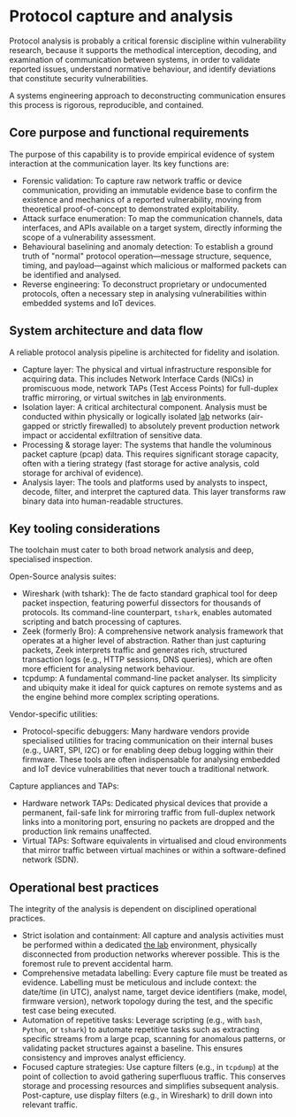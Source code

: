 # Protocol capture and analysis

Protocol analysis is probably a critical forensic discipline within vulnerability research, because it supports 
the methodical interception, decoding, and examination of communication between systems, in order to validate reported issues, 
understand normative behaviour, and identify deviations that constitute security vulnerabilities. 

A systems engineering approach to deconstructing communication ensures this process is rigorous, reproducible, and contained.

## Core purpose and functional requirements

The purpose of this capability is to provide empirical evidence of system interaction at the communication layer. Its key functions are:

* Forensic validation: To capture raw network traffic or device communication, providing an immutable evidence base to confirm the existence and mechanics of a reported vulnerability, moving from theoretical proof-of-concept to demonstrated exploitability.
* Attack surface enumeration: To map the communication channels, data interfaces, and APIs available on a target system, directly informing the scope of a vulnerability assessment.
* Behavioural baselining and anomaly detection: To establish a ground truth of "normal" protocol operation—message structure, sequence, timing, and payload—against which malicious or malformed packets can be identified and analysed.
* Reverse engineering: To deconstruct proprietary or undocumented protocols, often a necessary step in analysing vulnerabilities within embedded systems and IoT devices.

## System architecture and data flow

A reliable protocol analysis pipeline is architected for fidelity and isolation.

* Capture layer: The physical and virtual infrastructure responsible for acquiring data. This includes Network Interface Cards (NICs) in promiscuous mode, network TAPs (Test Access Points) for full-duplex traffic mirroring, or virtual switches in [lab](../smart-energy-devices/lab.md) environments.
* Isolation layer: A critical architectural component. Analysis must be conducted within physically or logically isolated [lab](../smart-energy-devices/lab.md) networks (air-gapped or strictly firewalled) to absolutely prevent production network impact or accidental exfiltration of sensitive data.
* Processing & storage layer: The systems that handle the voluminous packet capture (pcap) data. This requires significant storage capacity, often with a tiering strategy (fast storage for active analysis, cold storage for archival of evidence).
* Analysis layer: The tools and platforms used by analysts to inspect, decode, filter, and interpret the captured data. This layer transforms raw binary data into human-readable structures.

## Key tooling considerations

The toolchain must cater to both broad network analysis and deep, specialised inspection.

Open-Source analysis suites:

* Wireshark (with tshark): The de facto standard graphical tool for deep packet inspection, featuring powerful dissectors for thousands of protocols. Its command-line counterpart, `tshark`, enables automated scripting and batch processing of captures.
* Zeek (formerly Bro): A comprehensive network analysis framework that operates at a higher level of abstraction. Rather than just capturing packets, Zeek interprets traffic and generates rich, structured transaction logs (e.g., HTTP sessions, DNS queries), which are often more efficient for analysing network behaviour.
* tcpdump: A fundamental command-line packet analyser. Its simplicity and ubiquity make it ideal for quick captures on remote systems and as the engine behind more complex scripting operations.

Vendor-specific utilities:

* Protocol-specific debuggers: Many hardware vendors provide specialised utilities for tracing communication on their internal buses (e.g., UART, SPI, I2C) or for enabling deep debug logging within their firmware. These tools are often indispensable for analysing embedded and IoT device vulnerabilities that never touch a traditional network.

Capture appliances and TAPs:

* Hardware network TAPs: Dedicated physical devices that provide a permanent, fail-safe link for mirroring traffic from full-duplex network links into a monitoring port, ensuring no packets are dropped and the production link remains unaffected.
* Virtual TAPs: Software equivalents in virtualised and cloud environments that mirror traffic between virtual machines or within a software-defined network (SDN).

## Operational best practices

The integrity of the analysis is dependent on disciplined operational practices.

* Strict isolation and containment: All capture and analysis activities must be performed within a dedicated [the lab](../smart-energy-devices/lab.md) environment, physically disconnected from production networks wherever possible. This is the foremost rule to prevent accidental harm.
* Comprehensive metadata labelling: Every capture file must be treated as evidence. Labelling must be meticulous and include context: the date/time (in UTC), analyst name, target device identifiers (make, model, firmware version), network topology during the test, and the specific test case being executed.
* Automation of repetitive tasks: Leverage scripting (e.g., with `bash`, `Python`, or `tshark`) to automate repetitive tasks such as extracting specific streams from a large pcap, scanning for anomalous patterns, or validating packet structures against a baseline. This ensures consistency and improves analyst efficiency.
* Focused capture strategies: Use capture filters (e.g., in `tcpdump`) at the point of collection to avoid gathering superfluous traffic. This conserves storage and processing resources and simplifies subsequent analysis. Post-capture, use display filters (e.g., in Wireshark) to drill down into relevant traffic.
